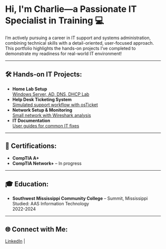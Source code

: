 <h1>Hi, I'm Charlie—a Passionate IT Specialist in Training 💻</h1>

<p>I’m actively pursuing a career in IT support and systems administration, combining technical skills with a detail-oriented, user-focused approach. This portfolio highlights the hands-on projects I’ve completed to demonstrate my readiness for real-world IT environment!</p>

---

<h2>🛠️ Hands-on IT Projects:</h2>

<ul>
  <li><b>Home Lab Setup</b><br>
    <a href="https://github.com/charlietaplinIV/home-lab-setup">Windows Server, AD, DNS, DHCP Lab</a>
  </li>
  <li><b>Help Desk Ticketing System</b><br>
    <a href="https://github.com/charlietaplinIV/-osticket-helpdesk">Simulated support workflow with osTicket</a>
  </li>
  <li><b>Network Setup & Monitoring</b><br>
    <a href="https://github.com/charlietaplinIV/network-setup-monitoring">Small network with Wireshark analysis</a>
  </li>
  <li><b>IT Documentation</b><br>
    <a href="https://github.com/charlietaplinIV/it-user-guides">User guides for common IT fixes</a>
  </li>
</ul>

---

<h2>📜 Certifications:</h2>

<ul>
  <li><b>CompTIA A+</b>
  <li><b>CompTIA Network+</b> – In progress</li>
</ul>

---

<h2>🎓 Education:</h2>

<ul>
  <li><b>Southwest Mississippi Community College</b> – Summit, Mississippi<br>
  Studied: AAS Information Technology<br>
  2022-2024</li>
</ul>

---

<h2>🌐 Connect with Me:</h2>

<p>
  <a href="https://linkedin.com/in/charlietapliniv">LinkedIn</a> |
</p>
